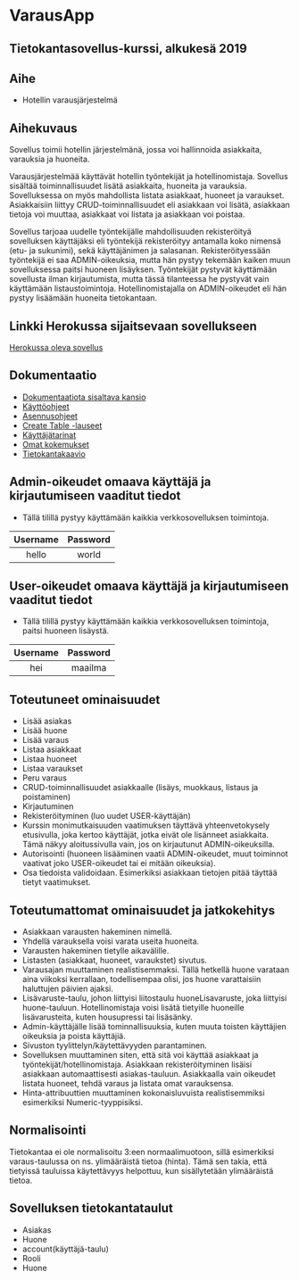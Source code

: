 # VarausApp

## Tietokantasovellus-kurssi, alkukesä 2019

## Aihe
- Hotellin varausjärjestelmä

## Aihekuvaus

Sovellus toimii hotellin järjestelmänä, jossa voi hallinnoida asiakkaita, varauksia ja huoneita.

Varausjärjestelmää käyttävät hotellin työntekijät ja hotellinomistaja. Sovellus sisältää toiminnallisuudet lisätä asiakkaita, huoneita ja varauksia. Sovelluksessa on myös mahdollista listata asiakkaat, huoneet ja varaukset. Asiakkaisiin liittyy CRUD-toiminnallisuudet eli asiakkaan voi lisätä, asiakkaan tietoja voi muuttaa, asiakkaat voi listata ja asiakkaan voi poistaa. 

Sovellus tarjoaa uudelle työntekijälle mahdollisuuden rekisteröityä sovelluksen käyttäjäksi eli työntekijä rekisteröityy antamalla koko nimensä (etu- ja sukunimi), sekä käyttäjänimen ja salasanan. Rekisteröityessään työntekijä ei saa ADMIN-oikeuksia, mutta hän pystyy tekemään kaiken muun sovelluksessa paitsi huoneen lisäyksen. Työntekijät pystyvät käyttämään sovellusta ilman kirjautumista, mutta tässä tilanteessa he pystyvät vain käyttämään listaustoimintoja. Hotellinomistajalla on ADMIN-oikeudet eli hän pystyy lisäämään huoneita tietokantaan.
 
## Linkki Herokussa sijaitsevaan sovellukseen
[Herokussa oleva sovellus](https://tsoha-varaussovellus.herokuapp.com/)


## Dokumentaatio

- [Dokumentaatiota sisaltava kansio](https://github.com/toasterkone/HotellihuoneidenVarausjarjestelma/tree/master/documentation )
- [Käyttöohjeet](https://github.com/toasterkone/HotellihuoneidenVarausjarjestelma/blob/master/documentation/kaytto_ohje.md )
- [Asennusohjeet](https://github.com/toasterkone/HotellihuoneidenVarausjarjestelma/blob/master/documentation/asennusohje.md )
- [Create Table -lauseet](https://github.com/toasterkone/HotellihuoneidenVarausjarjestelma/blob/master/documentation/SQL_Create_Table_lauseet.md )
- [Käyttäjätarinat](https://github.com/toasterkone/HotellihuoneidenVarausjarjestelma/blob/master/documentation/user_stories.md )
- [Omat kokemukset](https://github.com/toasterkone/HotellihuoneidenVarausjarjestelma/blob/master/documentation/omat_kokemukset.md )
- [Tietokantakaavio](https://github.com/toasterkone/HotellihuoneidenVarausjarjestelma/blob/master/documentation/tietokantakaaviot/toteutunut_tietokantakaavio.png )


## Admin-oikeudet omaava käyttäjä ja kirjautumiseen vaaditut tiedot

- Tällä tilillä pystyy käyttämään kaikkia verkkosovelluksen toimintoja.

| Username | Password |
|:--------:|:--------:|
| hello    |    world |

## User-oikeudet omaava käyttäjä ja kirjautumiseen vaaditut tiedot

- Tällä tilillä pystyy käyttämään kaikkia verkkosovelluksen toimintoja, paitsi huoneen lisäystä.

| Username | Password |
|:--------:|:--------:|
| hei      |   maailma|



## Toteutuneet ominaisuudet

- Lisää asiakas
- Lisää huone
- Lisää varaus
- Listaa asiakkaat
- Listaa huoneet
- Listaa varaukset
- Peru varaus 
- CRUD-toiminnallisuudet asiakkaalle (lisäys, muokkaus, listaus ja poistaminen)
- Kirjautuminen 
- Rekisteröityminen (luo uudet USER-käyttäjän)
- Kurssin monimutkaisuuden vaatimuksen täyttävä yhteenvetokysely etusivulla, joka kertoo käyttäjät, jotka eivät ole lisänneet asiakkaita. Tämä näkyy aloitussivulla vain, jos on kirjautunut ADMIN-oikeuksilla.
- Autorisointi (huoneen lisääminen vaatii ADMIN-oikeudet, muut toiminnot vaativat joko USER-oikeudet tai ei mitään oikeuksia). 
- Osa tiedoista validoidaan. Esimerkiksi asiakkaan tietojen pitää täyttää tietyt vaatimukset.

## Toteutumattomat ominaisuudet ja jatkokehitys

- Asiakkaan varausten hakeminen nimellä.
- Yhdellä varauksella voisi varata useita huoneita.
- Varausten hakeminen tietylle aikavälille.
- Listasten (asiakkaat, huoneet, varaukstet) sivutus.
- Varausajan muuttaminen realistisemmaksi. Tällä hetkellä huone varataan aina viikoksi kerrallaan, todellisempaa olisi, jos huone varattaisiin haluttujen päivien ajaksi.
- Lisävaruste-taulu, johon liittyisi liitostaulu huoneLisavaruste, joka liittyisi huone-tauluun. Hotellinomistaja voisi lisätä tietyille huoneille lisävarusteita, kuten housupressi tai lisäsänky. 
- Admin-käyttäjälle lisää tominnallisuuksia, kuten muuta toisten käyttäjien oikeuksia ja poista käyttäjiä.
- Sivuston tyylittelyn/käytettävyyden parantaminen.
- Sovelluksen muuttaminen siten, että sitä voi käyttää asiakkaat ja työntekijät/hotellinomistaja. Asiakkaan rekisteröityminen lisäisi asiakkaan automaattisesti asiakas-tauluun. Asiakkaalla vain oikeudet listata huoneet, tehdä varaus ja listata omat varauksensa.
- Hinta-attribuuttien muuttaminen kokonaisluvuista realistisemmiksi esimerkiksi Numeric-tyyppisiksi.

## Normalisointi

Tietokantaa ei ole normalisoitu 3:een normaalimuotoon, sillä esimerkiksi varaus-taulussa on ns. ylimääräistä tietoa (hinta). Tämä sen takia, että tietyissä tauluissa käytettävyys helpottuu, kun sisällytetään ylimääräistä tietoa.

## Sovelluksen tietokantataulut
- Asiakas
- Huone
- account(käyttäjä-taulu)
- Rooli
- Huone







